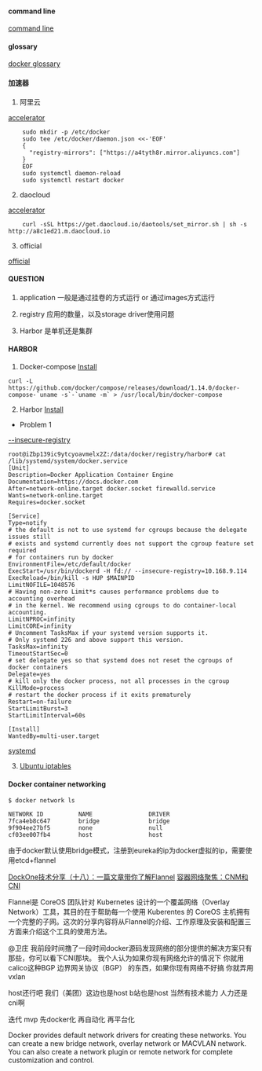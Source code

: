 #### command line

[command line](https://docs.docker.com/edge/engine/reference/commandline/docker/#description)

#### glossary

[docker glossary](https://docs.docker.com/glossary/)

#### 加速器

1. 阿里云

[accelerator](https://cr.console.aliyun.com/?spm=5176.1971733.0.2.394b9fbdbpnsBY#/accelerator)

~~~
    sudo mkdir -p /etc/docker
    sudo tee /etc/docker/daemon.json <<-'EOF'
    {
      "registry-mirrors": ["https://a4tyth8r.mirror.aliyuncs.com"]
    }
    EOF
    sudo systemctl daemon-reload
    sudo systemctl restart docker
~~~

2. daocloud

[accelerator](https://www.daocloud.io/mirror#accelerator-doc)

~~~
    curl -sSL https://get.daocloud.io/daotools/set_mirror.sh | sh -s http://a8c1ed21.m.daocloud.io
~~~


3. official

[official](https://docs.docker.com/registry/recipes/mirror/#use-case-the-china-registry-mirror)


#### QUESTION

1. application 一般是通过挂卷的方式运行 or 通过images方式运行

2. registry 应用的数量，以及storage driver使用问题

3. Harbor 是单机还是集群

#### HARBOR

1. Docker-compose [Install](https://github.com/docker/compose/releases)
~~~
curl -L https://github.com/docker/compose/releases/download/1.14.0/docker-compose-`uname -s`-`uname -m` > /usr/local/bin/docker-compose
~~~

2. Harbor [Install](https://github.com/vmware/harbor/blob/master/docs/installation_guide.md)

* Problem 1 

[--insecure-registry](http://www.cnblogs.com/jackluo/p/5582329.html)
~~~
root@iZbp139ic9ytcyoavmelx2Z:/data/docker/registry/harbor# cat /lib/systemd/system/docker.service 
[Unit]
Description=Docker Application Container Engine
Documentation=https://docs.docker.com
After=network-online.target docker.socket firewalld.service
Wants=network-online.target
Requires=docker.socket

[Service]
Type=notify
# the default is not to use systemd for cgroups because the delegate issues still
# exists and systemd currently does not support the cgroup feature set required
# for containers run by docker
EnvironmentFile=/etc/default/docker
ExecStart=/usr/bin/dockerd -H fd:// --insecure-registry=10.168.9.114
ExecReload=/bin/kill -s HUP $MAINPID
LimitNOFILE=1048576
# Having non-zero Limit*s causes performance problems due to accounting overhead
# in the kernel. We recommend using cgroups to do container-local accounting.
LimitNPROC=infinity
LimitCORE=infinity
# Uncomment TasksMax if your systemd version supports it.
# Only systemd 226 and above support this version.
TasksMax=infinity
TimeoutStartSec=0
# set delegate yes so that systemd does not reset the cgroups of docker containers
Delegate=yes
# kill only the docker process, not all processes in the cgroup
KillMode=process
# restart the docker process if it exits prematurely
Restart=on-failure
StartLimitBurst=3
StartLimitInterval=60s

[Install]
WantedBy=multi-user.target

~~~
[systemd](https://docs.docker.com/engine/admin/systemd/#httphttps-proxy)

3. [Ubuntu iptables](http://www.cnblogs.com/general0878/p/5757377.html)


#### Docker container networking

~~~
$ docker network ls

NETWORK ID          NAME                DRIVER
7fca4eb8c647        bridge              bridge
9f904ee27bf5        none                null
cf03ee007fb4        host                host
~~~

由于docker默认使用bridge模式，注册到eureka的ip为docker虚拟的ip，需要使用etcd+flannel

[DockOne技术分享（十八）：一篇文章带你了解Flannel](http://dockone.io/article/618)
[容器网络聚焦：CNM和CNI](http://www.dockerinfo.net/3772.html)

Flannel是 CoreOS 团队针对 Kubernetes 设计的一个覆盖网络（Overlay Network）工具，其目的在于帮助每一个使用 Kuberentes 的 CoreOS 主机拥有一个完整的子网。这次的分享内容将从Flannel的介绍、工作原理及安装和配置三方面来介绍这个工具的使用方法。

@卫庄   我前段时间撸了一段时间docker源码发现网络的部分提供的解决方案只有那些，你可以看下CNI那块。  我个人认为如果你现有网络允许的情况下 你就用calico这种BGP 边界网关协议（BGP） 的东西，如果你现有网络不好搞 你就弄用vxlan

host还行吧 我们（美团）这边也是host  b站也是host 当然有技术能力 人力还是cni啊

迭代 mvp 先docker化 再自动化 再平台化 


Docker provides default network drivers for creating these networks. You can create a new bridge network, overlay network or MACVLAN network. You can also create a network plugin or remote network for complete customization and control.

